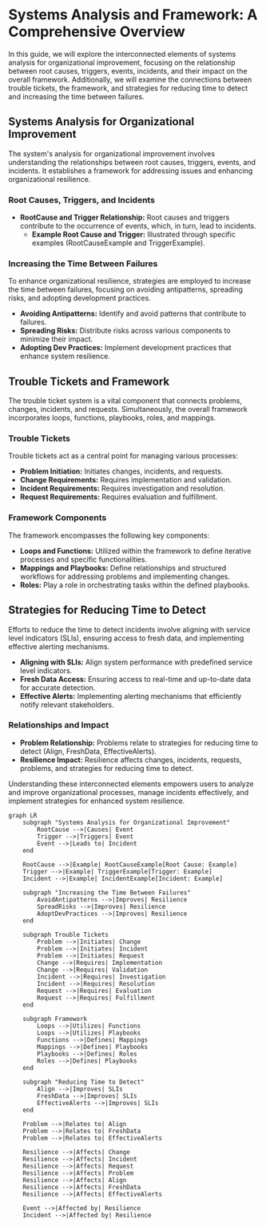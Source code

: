 # Systems Analysis and Framework: A Comprehensive Overview

In this guide, we will explore the interconnected elements of systems analysis for organizational improvement, focusing on the relationship between root causes, triggers, events, incidents, and their impact on the overall framework. Additionally, we will examine the connections between trouble tickets, the framework, and strategies for reducing time to detect and increasing the time between failures.

## Systems Analysis for Organizational Improvement

The system's analysis for organizational improvement involves understanding the relationships between root causes, triggers, events, and incidents. It establishes a framework for addressing issues and enhancing organizational resilience.

### Root Causes, Triggers, and Incidents

- **RootCause and Trigger Relationship:** Root causes and triggers contribute to the occurrence of events, which, in turn, lead to incidents.
  - **Example Root Cause and Trigger:** Illustrated through specific examples (RootCauseExample and TriggerExample).

### Increasing the Time Between Failures

To enhance organizational resilience, strategies are employed to increase the time between failures, focusing on avoiding antipatterns, spreading risks, and adopting development practices.

- **Avoiding Antipatterns:** Identify and avoid patterns that contribute to failures.
- **Spreading Risks:** Distribute risks across various components to minimize their impact.
- **Adopting Dev Practices:** Implement development practices that enhance system resilience.

## Trouble Tickets and Framework

The trouble ticket system is a vital component that connects problems, changes, incidents, and requests. Simultaneously, the overall framework incorporates loops, functions, playbooks, roles, and mappings.

### Trouble Tickets

Trouble tickets act as a central point for managing various processes:
- **Problem Initiation:** Initiates changes, incidents, and requests.
- **Change Requirements:** Requires implementation and validation.
- **Incident Requirements:** Requires investigation and resolution.
- **Request Requirements:** Requires evaluation and fulfillment.

### Framework Components

The framework encompasses the following key components:
- **Loops and Functions:** Utilized within the framework to define iterative processes and specific functionalities.
- **Mappings and Playbooks:** Define relationships and structured workflows for addressing problems and implementing changes.
- **Roles:** Play a role in orchestrating tasks within the defined playbooks.

## Strategies for Reducing Time to Detect

Efforts to reduce the time to detect incidents involve aligning with service level indicators (SLIs), ensuring access to fresh data, and implementing effective alerting mechanisms.

- **Aligning with SLIs:** Align system performance with predefined service level indicators.
- **Fresh Data Access:** Ensuring access to real-time and up-to-date data for accurate detection.
- **Effective Alerts:** Implementing alerting mechanisms that efficiently notify relevant stakeholders.

### Relationships and Impact

- **Problem Relationship:** Problems relate to strategies for reducing time to detect (Align, FreshData, EffectiveAlerts).
- **Resilience Impact:** Resilience affects changes, incidents, requests, problems, and strategies for reducing time to detect.

Understanding these interconnected elements empowers users to analyze and improve organizational processes, manage incidents effectively, and implement strategies for enhanced system resilience.

```mermaid
graph LR
    subgraph "Systems Analysis for Organizational Improvement"
        RootCause -->|Causes| Event
        Trigger -->|Triggers| Event
        Event -->|Leads to| Incident
    end

    RootCause -->|Example| RootCauseExample[Root Cause: Example]
    Trigger -->|Example| TriggerExample[Trigger: Example]
    Incident -->|Example| IncidentExample[Incident: Example]

    subgraph "Increasing the Time Between Failures"
        AvoidAntipatterns -->|Improves| Resilience
        SpreadRisks -->|Improves| Resilience
        AdoptDevPractices -->|Improves| Resilience
    end
    
    subgraph Trouble Tickets
        Problem -->|Initiates| Change
        Problem -->|Initiates| Incident
        Problem -->|Initiates| Request
        Change -->|Requires| Implementation
        Change -->|Requires| Validation
        Incident -->|Requires| Investigation
        Incident -->|Requires| Resolution
        Request -->|Requires| Evaluation
        Request -->|Requires| Fulfillment
    end

    subgraph Framework
        Loops -->|Utilizes| Functions
        Loops -->|Utilizes| Playbooks
        Functions -->|Defines| Mappings
        Mappings -->|Defines| Playbooks
        Playbooks -->|Defines| Roles
        Roles -->|Defines| Playbooks
    end
    
    subgraph "Reducing Time to Detect"
        Align -->|Improves| SLIs
        FreshData -->|Improves| SLIs
        EffectiveAlerts -->|Improves| SLIs
    end
    
    Problem -->|Relates to| Align
    Problem -->|Relates to| FreshData
    Problem -->|Relates to| EffectiveAlerts
    
    Resilience -->|Affects| Change
    Resilience -->|Affects| Incident
    Resilience -->|Affects| Request
    Resilience -->|Affects| Problem
    Resilience -->|Affects| Align
    Resilience -->|Affects| FreshData
    Resilience -->|Affects| EffectiveAlerts
    
    Event -->|Affected by| Resilience
    Incident -->|Affected by| Resilience

```